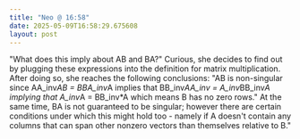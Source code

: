 ```yaml
---
title: "Neo @ 16:58"
date: 2025-05-09T16:58:29.675608
layout: post
---
```


"What does this imply about AB and BA?" Curious, she decides to find out by plugging these expressions into the definition for matrix multiplication. After doing so, she reaches the following conclusions: "AB is non-singular since AA_inv*AB = BBA_inv*A implies that BB_inv*AA_inv = A_inv*BB_inv*A implying that A_inv*A = BB_inv*A which means B has no zero rows." At the same time, BA is not guaranteed to be singular; however there are certain conditions under which this might hold too - namely if A doesn't contain any columns that can span other nonzero vectors than themselves relative to B."